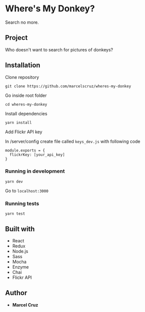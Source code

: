 # Where's My Donkey?

Search no more.

## Project

Who doesn't want to search for pictures of donkeys?

## Installation

Clone repository

```
git clone https://github.com/marcelscruz/wheres-my-donkey
```

Go inside root folder

```
cd wheres-my-donkey
```

Install dependencies

```
yarn install
```

Add Flickr API key

In /server/config create file called `keys_dev.js` with following code

```
module.exports = {
  flickrKey: [your_api_key]
}
```

### Running in development

```
yarn dev
```

Go to `localhost:3000`

### Running tests

```
yarn test
```

## Built with

- React
- Redux
- Node.js
- Sass
- Mocha
- Enzyme
- Chai
- Flickr API

## Author

- **Marcel Cruz**
